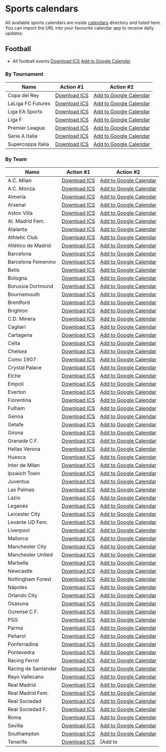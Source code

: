 # Sports calendars

All available sports calendars are inside [calendars](./calendars) directory and listed here.
You can import the URL into your favourite calendar app to receive daily updates.

## Football
- All football events [Download ICS](https://raw.githubusercontent.com/odoral/sportscalendars/master/calendars/football/football_full_set.ics)  [Add to Google Calendar](https://calendar.google.com/calendar/r?cid=webcal://raw.githubusercontent.com/odoral/sportscalendars/master/calendars/football/football_full_set.ics)

### By Tournament
|Name|Action #1|Action #2|
|----|---------|---------|
|Copa del Rey| [Download ICS](https://raw.githubusercontent.com/odoral/sportscalendars/master/calendars/football/copa_del_rey.ics)| [Add to Google Calendar](https://calendar.google.com/calendar/r?cid=webcal://raw.githubusercontent.com/odoral/sportscalendars/master/calendars/football/copa_del_rey.ics)|
|LaLiga FC Futures| [Download ICS](https://raw.githubusercontent.com/odoral/sportscalendars/master/calendars/football/laliga_fc_futures.ics)| [Add to Google Calendar](https://calendar.google.com/calendar/r?cid=webcal://raw.githubusercontent.com/odoral/sportscalendars/master/calendars/football/laliga_fc_futures.ics)|
|Liga EA Sports| [Download ICS](https://raw.githubusercontent.com/odoral/sportscalendars/master/calendars/football/liga_ea_sports.ics)| [Add to Google Calendar](https://calendar.google.com/calendar/r?cid=webcal://raw.githubusercontent.com/odoral/sportscalendars/master/calendars/football/liga_ea_sports.ics)|
|Liga F| [Download ICS](https://raw.githubusercontent.com/odoral/sportscalendars/master/calendars/football/liga_f.ics)| [Add to Google Calendar](https://calendar.google.com/calendar/r?cid=webcal://raw.githubusercontent.com/odoral/sportscalendars/master/calendars/football/liga_f.ics)|
|Premier League| [Download ICS](https://raw.githubusercontent.com/odoral/sportscalendars/master/calendars/football/premier_league.ics)| [Add to Google Calendar](https://calendar.google.com/calendar/r?cid=webcal://raw.githubusercontent.com/odoral/sportscalendars/master/calendars/football/premier_league.ics)|
|Serie A Italia| [Download ICS](https://raw.githubusercontent.com/odoral/sportscalendars/master/calendars/football/serie_a_italia.ics)| [Add to Google Calendar](https://calendar.google.com/calendar/r?cid=webcal://raw.githubusercontent.com/odoral/sportscalendars/master/calendars/football/serie_a_italia.ics)|
|Supercoppa Italia| [Download ICS](https://raw.githubusercontent.com/odoral/sportscalendars/master/calendars/football/supercoppa_italia.ics)| [Add to Google Calendar](https://calendar.google.com/calendar/r?cid=webcal://raw.githubusercontent.com/odoral/sportscalendars/master/calendars/football/supercoppa_italia.ics)|

### By Team
|Name|Action #1|Action #2|
|----|---------|---------|
|A.C. Milan| [Download ICS](https://raw.githubusercontent.com/odoral/sportscalendars/master/calendars/football/by_team/a_c__milan.ics)| [Add to Google Calendar](https://calendar.google.com/calendar/r?cid=webcal://raw.githubusercontent.com/odoral/sportscalendars/master/calendars/football/by_team/a_c__milan.ics)|
|A.C. Monza| [Download ICS](https://raw.githubusercontent.com/odoral/sportscalendars/master/calendars/football/by_team/a_c__monza.ics)| [Add to Google Calendar](https://calendar.google.com/calendar/r?cid=webcal://raw.githubusercontent.com/odoral/sportscalendars/master/calendars/football/by_team/a_c__monza.ics)|
|Almería| [Download ICS](https://raw.githubusercontent.com/odoral/sportscalendars/master/calendars/football/by_team/almeria.ics)| [Add to Google Calendar](https://calendar.google.com/calendar/r?cid=webcal://raw.githubusercontent.com/odoral/sportscalendars/master/calendars/football/by_team/almeria.ics)|
|Arsenal| [Download ICS](https://raw.githubusercontent.com/odoral/sportscalendars/master/calendars/football/by_team/arsenal.ics)| [Add to Google Calendar](https://calendar.google.com/calendar/r?cid=webcal://raw.githubusercontent.com/odoral/sportscalendars/master/calendars/football/by_team/arsenal.ics)|
|Aston Villa| [Download ICS](https://raw.githubusercontent.com/odoral/sportscalendars/master/calendars/football/by_team/aston_villa.ics)| [Add to Google Calendar](https://calendar.google.com/calendar/r?cid=webcal://raw.githubusercontent.com/odoral/sportscalendars/master/calendars/football/by_team/aston_villa.ics)|
|At. Madrid Fem.| [Download ICS](https://raw.githubusercontent.com/odoral/sportscalendars/master/calendars/football/by_team/at__madrid_fem_.ics)| [Add to Google Calendar](https://calendar.google.com/calendar/r?cid=webcal://raw.githubusercontent.com/odoral/sportscalendars/master/calendars/football/by_team/at__madrid_fem_.ics)|
|Atalanta| [Download ICS](https://raw.githubusercontent.com/odoral/sportscalendars/master/calendars/football/by_team/atalanta.ics)| [Add to Google Calendar](https://calendar.google.com/calendar/r?cid=webcal://raw.githubusercontent.com/odoral/sportscalendars/master/calendars/football/by_team/atalanta.ics)|
|Athletic Club| [Download ICS](https://raw.githubusercontent.com/odoral/sportscalendars/master/calendars/football/by_team/athletic_club.ics)| [Add to Google Calendar](https://calendar.google.com/calendar/r?cid=webcal://raw.githubusercontent.com/odoral/sportscalendars/master/calendars/football/by_team/athletic_club.ics)|
|Atlético de Madrid| [Download ICS](https://raw.githubusercontent.com/odoral/sportscalendars/master/calendars/football/by_team/atletico_de_madrid.ics)| [Add to Google Calendar](https://calendar.google.com/calendar/r?cid=webcal://raw.githubusercontent.com/odoral/sportscalendars/master/calendars/football/by_team/atletico_de_madrid.ics)|
|Barcelona| [Download ICS](https://raw.githubusercontent.com/odoral/sportscalendars/master/calendars/football/by_team/barcelona.ics)| [Add to Google Calendar](https://calendar.google.com/calendar/r?cid=webcal://raw.githubusercontent.com/odoral/sportscalendars/master/calendars/football/by_team/barcelona.ics)|
|Barcelona Femenino| [Download ICS](https://raw.githubusercontent.com/odoral/sportscalendars/master/calendars/football/by_team/barcelona_femenino.ics)| [Add to Google Calendar](https://calendar.google.com/calendar/r?cid=webcal://raw.githubusercontent.com/odoral/sportscalendars/master/calendars/football/by_team/barcelona_femenino.ics)|
|Betis| [Download ICS](https://raw.githubusercontent.com/odoral/sportscalendars/master/calendars/football/by_team/betis.ics)| [Add to Google Calendar](https://calendar.google.com/calendar/r?cid=webcal://raw.githubusercontent.com/odoral/sportscalendars/master/calendars/football/by_team/betis.ics)|
|Bologna| [Download ICS](https://raw.githubusercontent.com/odoral/sportscalendars/master/calendars/football/by_team/bologna.ics)| [Add to Google Calendar](https://calendar.google.com/calendar/r?cid=webcal://raw.githubusercontent.com/odoral/sportscalendars/master/calendars/football/by_team/bologna.ics)|
|Borussia Dortmund| [Download ICS](https://raw.githubusercontent.com/odoral/sportscalendars/master/calendars/football/by_team/borussia_dortmund.ics)| [Add to Google Calendar](https://calendar.google.com/calendar/r?cid=webcal://raw.githubusercontent.com/odoral/sportscalendars/master/calendars/football/by_team/borussia_dortmund.ics)|
|Bournemouth| [Download ICS](https://raw.githubusercontent.com/odoral/sportscalendars/master/calendars/football/by_team/bournemouth.ics)| [Add to Google Calendar](https://calendar.google.com/calendar/r?cid=webcal://raw.githubusercontent.com/odoral/sportscalendars/master/calendars/football/by_team/bournemouth.ics)|
|Brentford| [Download ICS](https://raw.githubusercontent.com/odoral/sportscalendars/master/calendars/football/by_team/brentford.ics)| [Add to Google Calendar](https://calendar.google.com/calendar/r?cid=webcal://raw.githubusercontent.com/odoral/sportscalendars/master/calendars/football/by_team/brentford.ics)|
|Brighton| [Download ICS](https://raw.githubusercontent.com/odoral/sportscalendars/master/calendars/football/by_team/brighton.ics)| [Add to Google Calendar](https://calendar.google.com/calendar/r?cid=webcal://raw.githubusercontent.com/odoral/sportscalendars/master/calendars/football/by_team/brighton.ics)|
|C.D. Minera| [Download ICS](https://raw.githubusercontent.com/odoral/sportscalendars/master/calendars/football/by_team/c_d__minera.ics)| [Add to Google Calendar](https://calendar.google.com/calendar/r?cid=webcal://raw.githubusercontent.com/odoral/sportscalendars/master/calendars/football/by_team/c_d__minera.ics)|
|Cagliari| [Download ICS](https://raw.githubusercontent.com/odoral/sportscalendars/master/calendars/football/by_team/cagliari.ics)| [Add to Google Calendar](https://calendar.google.com/calendar/r?cid=webcal://raw.githubusercontent.com/odoral/sportscalendars/master/calendars/football/by_team/cagliari.ics)|
|Cartagena| [Download ICS](https://raw.githubusercontent.com/odoral/sportscalendars/master/calendars/football/by_team/cartagena.ics)| [Add to Google Calendar](https://calendar.google.com/calendar/r?cid=webcal://raw.githubusercontent.com/odoral/sportscalendars/master/calendars/football/by_team/cartagena.ics)|
|Celta| [Download ICS](https://raw.githubusercontent.com/odoral/sportscalendars/master/calendars/football/by_team/celta.ics)| [Add to Google Calendar](https://calendar.google.com/calendar/r?cid=webcal://raw.githubusercontent.com/odoral/sportscalendars/master/calendars/football/by_team/celta.ics)|
|Chelsea| [Download ICS](https://raw.githubusercontent.com/odoral/sportscalendars/master/calendars/football/by_team/chelsea.ics)| [Add to Google Calendar](https://calendar.google.com/calendar/r?cid=webcal://raw.githubusercontent.com/odoral/sportscalendars/master/calendars/football/by_team/chelsea.ics)|
|Como 1907| [Download ICS](https://raw.githubusercontent.com/odoral/sportscalendars/master/calendars/football/by_team/como_1907.ics)| [Add to Google Calendar](https://calendar.google.com/calendar/r?cid=webcal://raw.githubusercontent.com/odoral/sportscalendars/master/calendars/football/by_team/como_1907.ics)|
|Crystal Palace| [Download ICS](https://raw.githubusercontent.com/odoral/sportscalendars/master/calendars/football/by_team/crystal_palace.ics)| [Add to Google Calendar](https://calendar.google.com/calendar/r?cid=webcal://raw.githubusercontent.com/odoral/sportscalendars/master/calendars/football/by_team/crystal_palace.ics)|
|Elche| [Download ICS](https://raw.githubusercontent.com/odoral/sportscalendars/master/calendars/football/by_team/elche.ics)| [Add to Google Calendar](https://calendar.google.com/calendar/r?cid=webcal://raw.githubusercontent.com/odoral/sportscalendars/master/calendars/football/by_team/elche.ics)|
|Empoli| [Download ICS](https://raw.githubusercontent.com/odoral/sportscalendars/master/calendars/football/by_team/empoli.ics)| [Add to Google Calendar](https://calendar.google.com/calendar/r?cid=webcal://raw.githubusercontent.com/odoral/sportscalendars/master/calendars/football/by_team/empoli.ics)|
|Everton| [Download ICS](https://raw.githubusercontent.com/odoral/sportscalendars/master/calendars/football/by_team/everton.ics)| [Add to Google Calendar](https://calendar.google.com/calendar/r?cid=webcal://raw.githubusercontent.com/odoral/sportscalendars/master/calendars/football/by_team/everton.ics)|
|Fiorentina| [Download ICS](https://raw.githubusercontent.com/odoral/sportscalendars/master/calendars/football/by_team/fiorentina.ics)| [Add to Google Calendar](https://calendar.google.com/calendar/r?cid=webcal://raw.githubusercontent.com/odoral/sportscalendars/master/calendars/football/by_team/fiorentina.ics)|
|Fulham| [Download ICS](https://raw.githubusercontent.com/odoral/sportscalendars/master/calendars/football/by_team/fulham.ics)| [Add to Google Calendar](https://calendar.google.com/calendar/r?cid=webcal://raw.githubusercontent.com/odoral/sportscalendars/master/calendars/football/by_team/fulham.ics)|
|Genoa| [Download ICS](https://raw.githubusercontent.com/odoral/sportscalendars/master/calendars/football/by_team/genoa.ics)| [Add to Google Calendar](https://calendar.google.com/calendar/r?cid=webcal://raw.githubusercontent.com/odoral/sportscalendars/master/calendars/football/by_team/genoa.ics)|
|Getafe| [Download ICS](https://raw.githubusercontent.com/odoral/sportscalendars/master/calendars/football/by_team/getafe.ics)| [Add to Google Calendar](https://calendar.google.com/calendar/r?cid=webcal://raw.githubusercontent.com/odoral/sportscalendars/master/calendars/football/by_team/getafe.ics)|
|Girona| [Download ICS](https://raw.githubusercontent.com/odoral/sportscalendars/master/calendars/football/by_team/girona.ics)| [Add to Google Calendar](https://calendar.google.com/calendar/r?cid=webcal://raw.githubusercontent.com/odoral/sportscalendars/master/calendars/football/by_team/girona.ics)|
|Granada C.F.| [Download ICS](https://raw.githubusercontent.com/odoral/sportscalendars/master/calendars/football/by_team/granada_c_f_.ics)| [Add to Google Calendar](https://calendar.google.com/calendar/r?cid=webcal://raw.githubusercontent.com/odoral/sportscalendars/master/calendars/football/by_team/granada_c_f_.ics)|
|Hellas Verona| [Download ICS](https://raw.githubusercontent.com/odoral/sportscalendars/master/calendars/football/by_team/hellas_verona.ics)| [Add to Google Calendar](https://calendar.google.com/calendar/r?cid=webcal://raw.githubusercontent.com/odoral/sportscalendars/master/calendars/football/by_team/hellas_verona.ics)|
|Huesca| [Download ICS](https://raw.githubusercontent.com/odoral/sportscalendars/master/calendars/football/by_team/huesca.ics)| [Add to Google Calendar](https://calendar.google.com/calendar/r?cid=webcal://raw.githubusercontent.com/odoral/sportscalendars/master/calendars/football/by_team/huesca.ics)|
|Inter de Milan| [Download ICS](https://raw.githubusercontent.com/odoral/sportscalendars/master/calendars/football/by_team/inter_de_milan.ics)| [Add to Google Calendar](https://calendar.google.com/calendar/r?cid=webcal://raw.githubusercontent.com/odoral/sportscalendars/master/calendars/football/by_team/inter_de_milan.ics)|
|Ipswich Town| [Download ICS](https://raw.githubusercontent.com/odoral/sportscalendars/master/calendars/football/by_team/ipswich_town.ics)| [Add to Google Calendar](https://calendar.google.com/calendar/r?cid=webcal://raw.githubusercontent.com/odoral/sportscalendars/master/calendars/football/by_team/ipswich_town.ics)|
|Juventus| [Download ICS](https://raw.githubusercontent.com/odoral/sportscalendars/master/calendars/football/by_team/juventus.ics)| [Add to Google Calendar](https://calendar.google.com/calendar/r?cid=webcal://raw.githubusercontent.com/odoral/sportscalendars/master/calendars/football/by_team/juventus.ics)|
|Las Palmas| [Download ICS](https://raw.githubusercontent.com/odoral/sportscalendars/master/calendars/football/by_team/las_palmas.ics)| [Add to Google Calendar](https://calendar.google.com/calendar/r?cid=webcal://raw.githubusercontent.com/odoral/sportscalendars/master/calendars/football/by_team/las_palmas.ics)|
|Lazio| [Download ICS](https://raw.githubusercontent.com/odoral/sportscalendars/master/calendars/football/by_team/lazio.ics)| [Add to Google Calendar](https://calendar.google.com/calendar/r?cid=webcal://raw.githubusercontent.com/odoral/sportscalendars/master/calendars/football/by_team/lazio.ics)|
|Leganés| [Download ICS](https://raw.githubusercontent.com/odoral/sportscalendars/master/calendars/football/by_team/leganes.ics)| [Add to Google Calendar](https://calendar.google.com/calendar/r?cid=webcal://raw.githubusercontent.com/odoral/sportscalendars/master/calendars/football/by_team/leganes.ics)|
|Leicester City| [Download ICS](https://raw.githubusercontent.com/odoral/sportscalendars/master/calendars/football/by_team/leicester_city.ics)| [Add to Google Calendar](https://calendar.google.com/calendar/r?cid=webcal://raw.githubusercontent.com/odoral/sportscalendars/master/calendars/football/by_team/leicester_city.ics)|
|Levante UD  Fem.| [Download ICS](https://raw.githubusercontent.com/odoral/sportscalendars/master/calendars/football/by_team/levante_ud_fem_.ics)| [Add to Google Calendar](https://calendar.google.com/calendar/r?cid=webcal://raw.githubusercontent.com/odoral/sportscalendars/master/calendars/football/by_team/levante_ud_fem_.ics)|
|Liverpool| [Download ICS](https://raw.githubusercontent.com/odoral/sportscalendars/master/calendars/football/by_team/liverpool.ics)| [Add to Google Calendar](https://calendar.google.com/calendar/r?cid=webcal://raw.githubusercontent.com/odoral/sportscalendars/master/calendars/football/by_team/liverpool.ics)|
|Mallorca| [Download ICS](https://raw.githubusercontent.com/odoral/sportscalendars/master/calendars/football/by_team/mallorca.ics)| [Add to Google Calendar](https://calendar.google.com/calendar/r?cid=webcal://raw.githubusercontent.com/odoral/sportscalendars/master/calendars/football/by_team/mallorca.ics)|
|Manchester City| [Download ICS](https://raw.githubusercontent.com/odoral/sportscalendars/master/calendars/football/by_team/manchester_city.ics)| [Add to Google Calendar](https://calendar.google.com/calendar/r?cid=webcal://raw.githubusercontent.com/odoral/sportscalendars/master/calendars/football/by_team/manchester_city.ics)|
|Manchester United| [Download ICS](https://raw.githubusercontent.com/odoral/sportscalendars/master/calendars/football/by_team/manchester_united.ics)| [Add to Google Calendar](https://calendar.google.com/calendar/r?cid=webcal://raw.githubusercontent.com/odoral/sportscalendars/master/calendars/football/by_team/manchester_united.ics)|
|Marbella| [Download ICS](https://raw.githubusercontent.com/odoral/sportscalendars/master/calendars/football/by_team/marbella.ics)| [Add to Google Calendar](https://calendar.google.com/calendar/r?cid=webcal://raw.githubusercontent.com/odoral/sportscalendars/master/calendars/football/by_team/marbella.ics)|
|Newcastle| [Download ICS](https://raw.githubusercontent.com/odoral/sportscalendars/master/calendars/football/by_team/newcastle.ics)| [Add to Google Calendar](https://calendar.google.com/calendar/r?cid=webcal://raw.githubusercontent.com/odoral/sportscalendars/master/calendars/football/by_team/newcastle.ics)|
|Nottingham Forest| [Download ICS](https://raw.githubusercontent.com/odoral/sportscalendars/master/calendars/football/by_team/nottingham_forest.ics)| [Add to Google Calendar](https://calendar.google.com/calendar/r?cid=webcal://raw.githubusercontent.com/odoral/sportscalendars/master/calendars/football/by_team/nottingham_forest.ics)|
|Nápoles| [Download ICS](https://raw.githubusercontent.com/odoral/sportscalendars/master/calendars/football/by_team/napoles.ics)| [Add to Google Calendar](https://calendar.google.com/calendar/r?cid=webcal://raw.githubusercontent.com/odoral/sportscalendars/master/calendars/football/by_team/napoles.ics)|
|Orlando City| [Download ICS](https://raw.githubusercontent.com/odoral/sportscalendars/master/calendars/football/by_team/orlando_city.ics)| [Add to Google Calendar](https://calendar.google.com/calendar/r?cid=webcal://raw.githubusercontent.com/odoral/sportscalendars/master/calendars/football/by_team/orlando_city.ics)|
|Osasuna| [Download ICS](https://raw.githubusercontent.com/odoral/sportscalendars/master/calendars/football/by_team/osasuna.ics)| [Add to Google Calendar](https://calendar.google.com/calendar/r?cid=webcal://raw.githubusercontent.com/odoral/sportscalendars/master/calendars/football/by_team/osasuna.ics)|
|Ourense C.F.| [Download ICS](https://raw.githubusercontent.com/odoral/sportscalendars/master/calendars/football/by_team/ourense_c_f_.ics)| [Add to Google Calendar](https://calendar.google.com/calendar/r?cid=webcal://raw.githubusercontent.com/odoral/sportscalendars/master/calendars/football/by_team/ourense_c_f_.ics)|
|PSG| [Download ICS](https://raw.githubusercontent.com/odoral/sportscalendars/master/calendars/football/by_team/psg.ics)| [Add to Google Calendar](https://calendar.google.com/calendar/r?cid=webcal://raw.githubusercontent.com/odoral/sportscalendars/master/calendars/football/by_team/psg.ics)|
|Parma| [Download ICS](https://raw.githubusercontent.com/odoral/sportscalendars/master/calendars/football/by_team/parma.ics)| [Add to Google Calendar](https://calendar.google.com/calendar/r?cid=webcal://raw.githubusercontent.com/odoral/sportscalendars/master/calendars/football/by_team/parma.ics)|
|Peñarol| [Download ICS](https://raw.githubusercontent.com/odoral/sportscalendars/master/calendars/football/by_team/penarol.ics)| [Add to Google Calendar](https://calendar.google.com/calendar/r?cid=webcal://raw.githubusercontent.com/odoral/sportscalendars/master/calendars/football/by_team/penarol.ics)|
|Ponferradina| [Download ICS](https://raw.githubusercontent.com/odoral/sportscalendars/master/calendars/football/by_team/ponferradina.ics)| [Add to Google Calendar](https://calendar.google.com/calendar/r?cid=webcal://raw.githubusercontent.com/odoral/sportscalendars/master/calendars/football/by_team/ponferradina.ics)|
|Pontevedra| [Download ICS](https://raw.githubusercontent.com/odoral/sportscalendars/master/calendars/football/by_team/pontevedra.ics)| [Add to Google Calendar](https://calendar.google.com/calendar/r?cid=webcal://raw.githubusercontent.com/odoral/sportscalendars/master/calendars/football/by_team/pontevedra.ics)|
|Racing Ferrol| [Download ICS](https://raw.githubusercontent.com/odoral/sportscalendars/master/calendars/football/by_team/racing_ferrol.ics)| [Add to Google Calendar](https://calendar.google.com/calendar/r?cid=webcal://raw.githubusercontent.com/odoral/sportscalendars/master/calendars/football/by_team/racing_ferrol.ics)|
|Racing de Santander| [Download ICS](https://raw.githubusercontent.com/odoral/sportscalendars/master/calendars/football/by_team/racing_de_santander.ics)| [Add to Google Calendar](https://calendar.google.com/calendar/r?cid=webcal://raw.githubusercontent.com/odoral/sportscalendars/master/calendars/football/by_team/racing_de_santander.ics)|
|Rayo Vallecano| [Download ICS](https://raw.githubusercontent.com/odoral/sportscalendars/master/calendars/football/by_team/rayo_vallecano.ics)| [Add to Google Calendar](https://calendar.google.com/calendar/r?cid=webcal://raw.githubusercontent.com/odoral/sportscalendars/master/calendars/football/by_team/rayo_vallecano.ics)|
|Real Madrid| [Download ICS](https://raw.githubusercontent.com/odoral/sportscalendars/master/calendars/football/by_team/real_madrid.ics)| [Add to Google Calendar](https://calendar.google.com/calendar/r?cid=webcal://raw.githubusercontent.com/odoral/sportscalendars/master/calendars/football/by_team/real_madrid.ics)|
|Real Madrid Fem.| [Download ICS](https://raw.githubusercontent.com/odoral/sportscalendars/master/calendars/football/by_team/real_madrid_fem_.ics)| [Add to Google Calendar](https://calendar.google.com/calendar/r?cid=webcal://raw.githubusercontent.com/odoral/sportscalendars/master/calendars/football/by_team/real_madrid_fem_.ics)|
|Real Sociedad| [Download ICS](https://raw.githubusercontent.com/odoral/sportscalendars/master/calendars/football/by_team/real_sociedad.ics)| [Add to Google Calendar](https://calendar.google.com/calendar/r?cid=webcal://raw.githubusercontent.com/odoral/sportscalendars/master/calendars/football/by_team/real_sociedad.ics)|
|Real Sociedad F.| [Download ICS](https://raw.githubusercontent.com/odoral/sportscalendars/master/calendars/football/by_team/real_sociedad_f_.ics)| [Add to Google Calendar](https://calendar.google.com/calendar/r?cid=webcal://raw.githubusercontent.com/odoral/sportscalendars/master/calendars/football/by_team/real_sociedad_f_.ics)|
|Roma| [Download ICS](https://raw.githubusercontent.com/odoral/sportscalendars/master/calendars/football/by_team/roma.ics)| [Add to Google Calendar](https://calendar.google.com/calendar/r?cid=webcal://raw.githubusercontent.com/odoral/sportscalendars/master/calendars/football/by_team/roma.ics)|
|Sevilla| [Download ICS](https://raw.githubusercontent.com/odoral/sportscalendars/master/calendars/football/by_team/sevilla.ics)| [Add to Google Calendar](https://calendar.google.com/calendar/r?cid=webcal://raw.githubusercontent.com/odoral/sportscalendars/master/calendars/football/by_team/sevilla.ics)|
|Southampton| [Download ICS](https://raw.githubusercontent.com/odoral/sportscalendars/master/calendars/football/by_team/southampton.ics)| [Add to Google Calendar](https://calendar.google.com/calendar/r?cid=webcal://raw.githubusercontent.com/odoral/sportscalendars/master/calendars/football/by_team/southampton.ics)|
|Tenerife| [Download ICS](https://raw.githubusercontent.com/odoral/sportscalendars/master/calendars/football/by_team/tenerife.ics)| [Add to